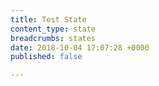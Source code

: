```yaml
---
title: Test State
content_type: state
breadcrumbs: states
date: 2018-10-04 17:07:28 +0000
published: false

---
```

